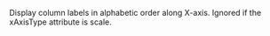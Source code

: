 Display column labels in alphabetic order along X-axis.
Ignored if the xAxisType attribute is scale.